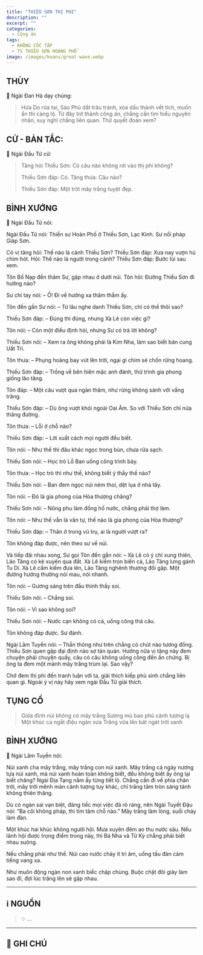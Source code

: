 ```yaml
---
title: "THIỀU SƠN THỊ PHI"
description: ""
excerpt: ""
categories:
  - Công án
tags:
  - KHÔNG CỐC TẬP
  - TS THIỀU SƠN HOÀNG PHỔ
image: /images/koans/great-wave.webp
---
```


## THÙY

📢 Ngài Đan Hà dạy chúng:

> Hứa Do rửa tai, Sào Phủ dắt trâu tránh, xóa dấu thành vết tích, muốn ẩn thì càng lộ. 
> Từ đây trở thành công án, chẳng cần tìm hiểu nguyên nhân, suy nghĩ chẳng liên quan. Thử quyết đoán xem?

## CỬ - BẢN TẮC:

📢 Ngài Đầu Tử cử:

> Tăng hỏi Thiều Sơn: Có câu nào không rơi vào thị phi không?
> 
> Thiều Sơn đáp: Có.
> Tăng thưa: Câu nào?
> 
> Thiều Sơn đáp: Một trời mây trắng tuyệt đẹp.

## BÌNH XƯỚNG

📢 Ngài Đầu Tử nói:

Ngài Đầu Tử nói: Thiền sư Hoàn Phố ở Thiều Sơn, Lạc Kinh. Sư nối pháp Giáp Sơn.

Có vị tăng hỏi: Thế nào là cảnh Thiều Sơn?
Thiều Sơn đáp: Xưa nay vượn hú chim hót.
Hỏi: Thế nào là người trong cảnh?
Thiều Sơn đáp: Bước lùi sau xem.

Tôn Bố Nạp đến thăm Sư, gặp nhau ở dưới núi. Tôn hỏi: Đường Thiều Sơn đi hướng nào?

Sư chỉ tay nói:
– Ồ! Đi về hướng xa thăm thẳm ấy.

Tôn đến gần Sư nói:
– Từ lâu nghe danh Thiếu Sơn, chỉ có thế thôi sao?

Thiếu Sơn đáp:
– Đúng thì đúng, nhưng Xà Lê còn việc gì?

Tôn nói:
– Còn một điều định hỏi, nhưng Sư có trả lời không?

Thiếu Sơn nói:
– Xem ra ông không phải là Kim Nha, làm sao biết bản cung Uất Trì.

Tôn thưa:
– Phụng hoàng bay vút lên trời, ngại gì chim sẻ chốn rừng hoang.

Thiếu Sơn đáp:
– Trồng về bên hiên mặc anh đánh, thử trình gia phong giống lão tăng.

Tôn đáp:
– Một câu vượt qua ngàn thăm, như rừng không sánh với vầng trăng.

Thiếu Sơn đáp:
– Dù ông vượt khỏi ngoài Oai Âm. So với Thiếu Sơn chỉ nửa thăng đường.

Tôn thưa:
– Lỗi ở chỗ nào?

Thiếu Sơn đáp:
– Lời xuất cách mọi người đều biết.

Tôn nói:
– Như thế thì đâu khác ngọc trong bùn, chưa rửa sạch.

Thiếu Sơn nói:
– Học trò Lỗ Ban uống công trình bày.

Tôn thưa:
– Học trò thì như thế, không biết ý thầy thế nào?

Thiếu Sơn nói:
– Ban đem ngọc núi ném thoi, dệt lụa ở nhà tây.

Tôn nói:
– Đó là gia phong của Hòa thượng chăng?

Thiếu Sơn nói:
– Nông phu làm đồng hố nước, chẳng phải thợ làm.

Tôn nói:
– Như thế vẫn là văn tự, thế nào là gia phong của Hòa thượng?

Thiếu Sơn đáp:
– Thân ở trong vũ trụ, ai là người vượt ra?

Tôn không đáp được, nên theo sư về núi.

Và tiếp đãi nhau xong, Sư gọi Tôn đến gần nói:
– Xà Lê có ý chỉ xung thiên, Lão Tăng có kẻ xuyên qua đất. Xà Lê kiếm trọn biển cả, Lão Tăng lưng gánh Tu Di. Xà Lê cầm kiếm đưa lên, Lão Tăng nghênh thương đối gặp. Một đường hướng thường nói mau, nói nhanh.

Tôn nói:
– Gương sáng trên đầu thỉnh thầy soi.

Thiếu Sơn nói:
– Chẳng soi.

Tôn nói:
– Vì sao không soi?

Thiếu Sơn nói:
– Nước cạn không có cá, uống công thả câu.

Tôn không đáp được. Sư đánh.

Ngài Lâm Tuyền nói:
– Thần thông như trên chẳng có chút nào tương đồng. Thiếu Sơn quen gặp đại định nào sợ tán quán. Hướng nữa vị tăng này đem chuyện phải chuyện quấy, câu có câu không uống công đến ấn chứng. Bị ông ta đem một mảnh mây trắng trùm lại. Sao vậy?

Chớ đem thị phi đến tranh luận với ta, giải thích kiếp phù sinh chẳng liên quan gì. Ngoài ý vị này hãy xem ngài Đầu Tử giải thích.

## TỤNG CỔ

> Giữa đình núi không có mây trắng
Sương mù bao phủ cảnh tượng lạ
Một khúc ca ngắt điệu ngàn xưa
Trăng vừa lên bát ngát trời xanh

## BÌNH XƯỚNG

📢 Ngài Lâm Tuyền nói:

Núi xanh cha mây trắng, mây trắng con núi xanh. Mây trắng cả ngày nương tựa núi xanh, mà núi xanh hoàn toàn không biết, đểu không biết ấy ông lại biết chăng? Ngài Địa Tạng nằm ấy từng tiết lộ. Chẳng cần đi về phía chân trời, mây trời mênh mản cảnh tượng tuy khác, chỉ trăng tâm tròn sáng tánh không thiên thăng.

Dù có ngàn sai vạn biệt, đáng tiếc mọi việc đã rõ ràng, nên Ngài Tuyết Đậu nói: “Ba cõi không pháp, thì tìm tâm chỗ nào.” Mây trắng làm lòng, suối chảy làm đàn. 

Một khúc hai khúc không người hội. Mưa xuyên đêm ao thu nước sâu. Nếu lãnh hội được trọng điểm trong này, thì Bá Nha và Tử Kỳ chẳng phải biết nhau suông.

Nếu chẳng phải như thế. Núi cao nước chảy ít tri âm, uống tấu đàn cảm tiếng vang xa. 

Như muôn động ngàn non xanh biếc chập chùng. Buộc chặt đôi giày làm sao đi, đợi lúc trăng lên sẽ gặp nhau.

<hr class="blog-rule" />

## ℹ️ NGUỒN

> ✨ ...

<hr class="blog-rule" />

## 📌 GHI CHÚ

[^1]: ⭐️ <a href="/masters/Shaoshan-Huanpu" target="_blank">🔗 TS THIỀU SƠN HOÀNG PHỔ (韶山寰普)</a>
